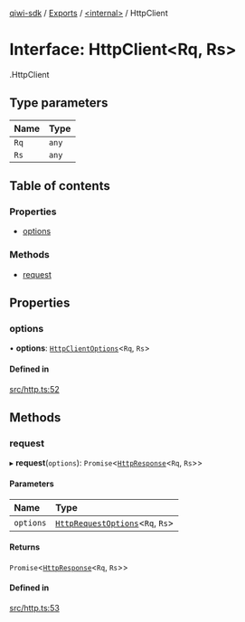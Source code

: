 [qiwi-sdk](../README.md) / [Exports](../modules.md) / [<internal\>](../modules/internal_.md) / HttpClient

# Interface: HttpClient<Rq, Rs\>

[<internal>](../modules/internal_.md).HttpClient

## Type parameters

| Name | Type |
| :------ | :------ |
| `Rq` | `any` |
| `Rs` | `any` |

## Table of contents

### Properties

- [options](internal_.HttpClient.md#options)

### Methods

- [request](internal_.HttpClient.md#request)

## Properties

### options

• **options**: [`HttpClientOptions`](internal_.HttpClientOptions.md)<`Rq`, `Rs`\>

#### Defined in

[src/http.ts:52](https://github.com/AlexXanderGrib/node-qiwi-sdk/blob/116975d/src/http.ts#L52)

## Methods

### request

▸ **request**(`options`): `Promise`<[`HttpResponse`](internal_.HttpResponse.md)<`Rq`, `Rs`\>\>

#### Parameters

| Name | Type |
| :------ | :------ |
| `options` | [`HttpRequestOptions`](internal_.HttpRequestOptions.md)<`Rq`, `Rs`\> |

#### Returns

`Promise`<[`HttpResponse`](internal_.HttpResponse.md)<`Rq`, `Rs`\>\>

#### Defined in

[src/http.ts:53](https://github.com/AlexXanderGrib/node-qiwi-sdk/blob/116975d/src/http.ts#L53)
